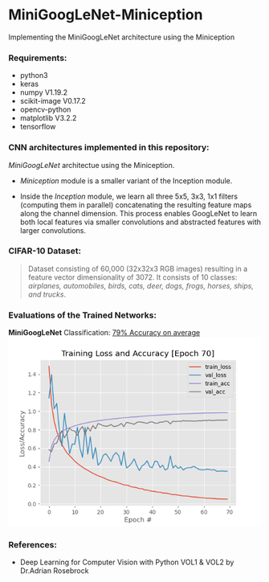 # MiniGoogLeNet-Miniception
Implementing the MiniGoogLeNet architecture using the Miniception

### Requirements:
* python3
* keras
* numpy V1.19.2
* scikit-image V0.17.2
* opencv-python
* matplotlib V3.2.2
* tensorflow

### CNN architectures implemented in this repository:
*MiniGoogLeNet* architectue using the Miniception.

* *Miniception* module is a smaller variant of the Inception module.

* Inside the *Inception* module, we learn all three 5x5, 3x3, 1x1 filters (computing them in parallel)
  concatenating the resulting feature maps along the channel dimension.
  This process enables GoogLeNet to learn both local features via smaller convolutions and abstracted features with larger convolutions.

### CIFAR-10 Dataset:
> Dataset consisting of 60,000 (32x32x3 RGB images) resulting in a feature vector dimensionality of 3072. It consists of 10 classes: _airplanes, automobiles, birds, cats, deer, dogs, frogs, horses, ships, and trucks_.

### Evaluations of the Trained Networks:
**MiniGoogLeNet** Classification: [79% Accuracy on average](output/trained/minigooglenet_cifar10_trainingEval.txt)
![minigooglenet](output/19964.png)

### References:
* Deep Learning for Computer Vision with Python VOL1 & VOL2 by Dr.Adrian Rosebrock
